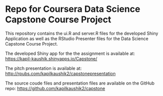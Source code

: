 # Repo for Coursera Data Science Capstone Course Project

This repository contains the ui.R and server.R files for the developed Shiny Application as well as the RStudio Presenter files for the Data Science Capstone Course Project.

The developed Shiny app for the the assignment is available at: https://kapil-kaushik.shinyapps.io/Capstone/

The pitch presentation is available at: 
http://rpubs.com/kapilkaushik2/capstonepresentation

The source coude files and presentation files are available on the GitHub repo: https://github.com/kapilkaushik2/capstone
